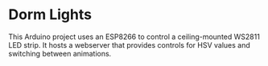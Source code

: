 # Dorm Lights

This Arduino project uses an ESP8266 to control a ceiling-mounted WS2811 LED strip. It hosts a webserver that provides controls for HSV values and switching between animations.